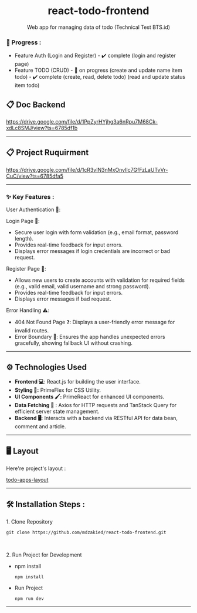 <h1 align="center" id="title">react-todo-frontend</h1>

<p align="center" id="description">Web app for managing data of todo (Technical Test BTS.id)</p>

### 🚀 Progress :

- Feature Auth (Login and Register) - ✔️ complete (login and register page)
- Feature TODO (CRUD) - 🚀 on progress (create and update name item todo)  -  ✔️ complete (create, read, delete todo) (read and update status item todo) 

## 📋 Doc Backend
https://drive.google.com/file/d/1PpZyrHYjhg3a6nRpu7M68Ck-xdLc8SMJ/view?ts=6785df1b

---

## 📋 Project Ruquirment
https://drive.google.com/file/d/1cR3vIN3nMxOnvIlc7GfFzLaUTvVr-CuC/view?ts=6785dfa5

---

### ✨ Key Features :
User Authentication 🔑:

Login Page 🛂:
- Secure user login with form validation (e.g., email format, password length).
- Provides real-time feedback for input errors.
- Displays error messages if login credentials are incorrect or bad request.

Register Page 📝:
- Allows new users to create accounts with validation for required fields (e.g., valid email, valid username and strong password).
- Provides real-time feedback for input errors.
- Displays error messages if bad request.

Error Handling ⚠️:
- 404 Not Found Page ❓: Displays a user-friendly error message for invalid routes.
- Error Boundary 🚧: Ensures the app handles unexpected errors gracefully, showing fallback UI without crashing.

---

## ⚙️ Technologies Used

- **Frontend 💻**: React.js for building the user interface.
- **Styling 🎨:** PrimeFlex for CSS Utility.
- **UI Components 🖌️:** PrimeReact for enhanced UI components.
- **Data Fetching 📡** : Axios for HTTP requests and TanStack Query for efficient server state management.
- **Backend 🖥️:** Interacts with a backend via RESTful API for data bean, comment and article.

---

<h2>🖥️ Layout</h2>

Here're project's layout :

[todo-apps-layout](https://www.figma.com/design/tSlIMeRfe5xNTEGHRcefPJ/todo?m=auto&t=Y4JLx7ViAHU7DMAE-6)

---

<h2>🛠️ Installation Steps :</h2>

<p>1. Clone Repository</p>

```
git clone https://github.com/mdzakied/react-todo-frontend.git
```

<br />
<p>2. Run Project for Development</p>

* npm install
  
  ```
  npm install
  ```
  
* Run Project
  
  ```
  npm run dev
  ```
  
---
